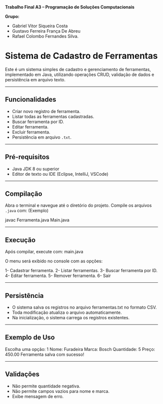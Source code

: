 **Trabalho Final A3 – Programação de Soluções Computacionais**

**Grupo:**
- Gabriel Vitor Siqueira Costa
- Gustavo Ferreira França De Abreu
- Rafael Colombo Fernandes Silva. 

# Sistema de Cadastro de Ferramentas

Este é um sistema simples de cadastro e gerenciamento de ferramentas, implementado em Java, utilizando operações CRUD, validação de dados e persistência em arquivo texto.

---

## Funcionalidades

- Criar novo registro de ferramenta.
- Listar todas as ferramentas cadastradas.
- Buscar ferramenta por ID.
- Editar ferramenta.
- Excluir ferramenta.
- Persistência em arquivo `.txt`.

---
## Pré-requisitos

- Java JDK 8 ou superior
- Editor de texto ou IDE (Eclipse, IntelliJ, VSCode)

---

## Compilação

Abra o terminal e navegue até o diretório do projeto. Compile os arquivos `.java` com:
(Exemplo)

javac Ferramenta.java Main.java

---

## Execução

Após compilar, execute com:
main.java 

O menu será exibido no console com as opções:

1- Cadastrar ferramenta.
2- Listar ferramentas.
3- Buscar ferramenta por ID.
4- Editar ferramenta.
5- Remover ferramenta. 
6- Sair

---

## Persistência

- O sistema salva os registros no arquivo ferramentas.txt no formato CSV.
- Toda modificação atualiza o arquivo automaticamente.
- Na inicialização, o sistema carrega os registros existentes.

---

## Exemplo de Uso

Escolha uma opção: 1
 Nome: Furadeira
 Marca: Bosch
 Quantidade: 5
 Preço: 450.00
Ferramenta salva com sucesso!

---

## Validações
- Não permite quantidade negativa.
- Não permite campos vazios para nome e marca.
- Exibe mensagem de erro.
